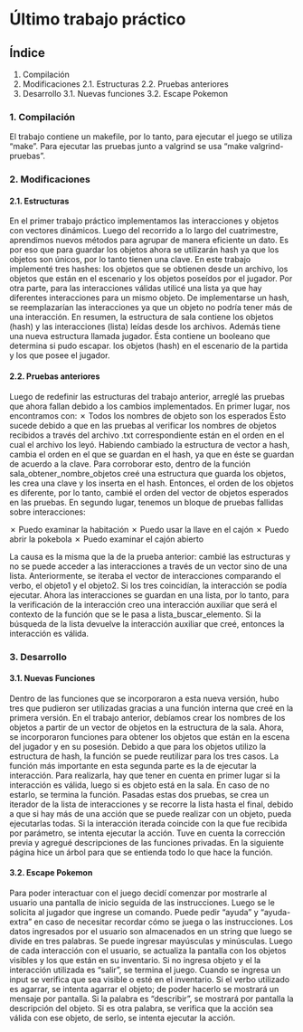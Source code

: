 # Último trabajo práctico

## Índice
1. Compilación
2. Modificaciones
2.1. Estructuras
2.2. Pruebas anteriores
3. Desarrollo
3.1. Nuevas funciones
3.2. Escape Pokemon

### 1. Compilación
El trabajo contiene un makefile, por lo tanto, para ejecutar el juego se utiliza “make”. Para
ejecutar las pruebas junto a valgrind se usa “make valgrind-pruebas”.

### 2. Modificaciones
#### 2.1. Estructuras
En el primer trabajo práctico implementamos las interacciones y objetos con vectores
dinámicos. Luego del recorrido a lo largo del cuatrimestre, aprendimos nuevos métodos para agrupar
de manera eficiente un dato. Es por eso que para guardar los objetos ahora se utilizarán hash ya que
los objetos son únicos, por lo tanto tienen una clave. En este trabajo implementé tres hashes: los
objetos que se obtienen desde un archivo, los objetos que están en el escenario y los objetos poseídos
por el jugador. Por otra parte, para las interacciones válidas utilicé una lista ya que hay diferentes
interacciones para un mismo objeto. De implementarse un hash, se reemplazarían las interacciones ya
que un objeto no podría tener más de una interacción.
En resumen, la estructura de sala contiene los objetos (hash) y las interacciones (lista) leídas
desde los archivos. Además tiene una nueva estructura llamada jugador. Ésta contiene un booleano
que determina si pudo escapar. los objetos (hash) en el escenario de la partida y los que posee el
jugador.
#### 2.2. Pruebas anteriores
Luego de redefinir las estructuras del trabajo anterior, arreglé las pruebas que ahora fallan
debido a los cambios implementados. En primer lugar, nos encontramos con:
✗ Todos los nombres de objeto son los esperados
Esto sucede debido a que en las pruebas al verificar los nombres de objetos recibidos a través
del archivo .txt correspondiente están en el orden en el cual el archivo los leyó. Habiendo cambiado la
estructura de vector a hash, cambia el orden en el que se guardan en el hash, ya que en éste se
guardan de acuerdo a la clave. Para corroborar esto, dentro de la función
sala_obtener_nombre_objetos creé una estructura que guarda los objetos, les crea una clave y los
inserta en el hash. Entonces, el orden de los objetos es diferente, por lo tanto, cambié el orden del
vector de objetos esperados en las pruebas.
En segundo lugar, tenemos un bloque de pruebas fallidas sobre interacciones:

✗ Puedo examinar la habitación
✗ Puedo usar la llave en el cajón
✗ Puedo abrir la pokebola
✗ Puedo examinar el cajón abierto

La causa es la misma que la de la prueba anterior: cambié las estructuras y no se puede
acceder a las interacciones a través de un vector sino de una lista. Anteriormente, se iteraba el vector
de interacciones comparando el verbo, el objeto1 y el objeto2. Si los tres coincidían, la interacción se
podía ejecutar. Ahora las interacciones se guardan en una lista, por lo tanto, para la verificación de la
interacción creo una interacción auxiliar que será el contexto de la función que se le pasa a
lista_buscar_elemento. Si la búsqueda de la lista devuelve la interacción auxiliar que creé, entonces
la interacción es válida.
### 3. Desarrollo
#### 3.1. Nuevas Funciones
Dentro de las funciones que se incorporaron a esta nueva versión, hubo tres que pudieron ser
utilizadas gracias a una función interna que creé en la primera versión. En el trabajo anterior, debíamos
crear los nombres de los objetos a partir de un vector de objetos en la estructura de la sala. Ahora, se
incorporaron funciones para obtener los objetos que están en la escena del jugador y en su posesión.
Debido a que para los objetos utilizo la estructura de hash, la función se puede reutilizar para los tres
casos.
La función más importante en esta segunda parte es la de ejecutar la interacción. Para
realizarla, hay que tener en cuenta en primer lugar si la interacción es válida, luego si es objeto está en
la sala. En caso de no estarlo, se termina la función. Pasadas estas dos pruebas, se crea un iterador de
la lista de interacciones y se recorre la lista hasta el final, debido a que si hay más de una acción que
se puede realizar con un objeto, pueda ejecutarlas todas. Si la interacción iterada coincide con la que
fue recibida por parámetro, se intenta ejecutar la acción.
Tuve en cuenta la corrección previa y agregué descripciones de las funciones privadas.
En la siguiente página hice un árbol para que se entienda todo lo que hace la función.

#### 3.2. Escape Pokemon
Para poder interactuar con el juego decidí comenzar por mostrarle al usuario una pantalla de
inicio seguida de las instrucciones. Luego se le solicita al jugador que ingrese un comando. Puede
pedir “ayuda” y “ayuda-extra” en caso de necesitar recordar cómo se juega o las instrucciones.
Los datos ingresados por el usuario son almacenados en un string que luego se divide en tres
palabras. Se puede ingresar mayúsculas y minúsculas.
Luego de cada interacción con el usuario, se actualiza la pantalla con los objetos visibles y los
que están en su inventario.
Si no ingresa objeto y el la interacción utilizada es “salir”, se termina el juego.
Cuando se ingresa un input se verifica que sea visible o esté en el inventario. Si el verbo
utilizado es agarrar, se intenta agarrar el objeto; de poder hacerlo se mostrará un mensaje por
pantalla. Si la palabra es “describir”, se mostrará por pantalla la descripción del objeto. Si es otra
palabra, se verifica que la acción sea válida con ese objeto, de serlo, se intenta ejecutar la acción.
